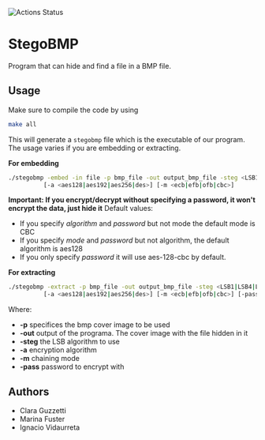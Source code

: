 ![Actions Status](https://github.com/ignacioVidaurreta/stegobmp/workflows/Ask%20Turing/badge.svg)

# StegoBMP
Program that can hide and find a file in a BMP file. 

## Usage

Make sure to compile the code by using
```bash
make all
```

This will generate a `stegobmp` file which is the executable of our program.
The usage varies if you are embedding or extracting.

**For embedding**
```bash
./stegobmp -embed -in file -p bmp_file -out output_bmp_file -steg <LSB1|LSB4|LSBI> \
          [-a <aes128|aes192|aes256|des>] [-m <ecb|efb|ofb|cbc>]
```
**Important: If you encrypt/decrypt without specifying a password, it won't encrypt the data, just hide it**
Default values:
- If you specify _algorithm_ and _password_ but not mode the default mode is CBC
- If you specify _mode_ and _password_ but not algorithm, the default algorithm is aes128
- If you only specify _password_ it will use aes-128-cbc by default.

**For extracting**
```bash
./stegobmp -extract -p bmp_file -out output_bmp_file -steg <LSB1|LSB4|LSBI> \
          [-a <aes128|aes192|aes256|des>] [-m <ecb|efb|ofb|cbc>] [-pass password]
```
Where:
* **-p** specifices the bmp cover image to be used 
* **-out** output of the programa. The cover image with the file hidden in it
* **-steg** the LSB algorithm to use
* **-a** encryption algorithm
* **-m** chaining mode 
* **-pass** password to encrypt with

## Authors
* Clara Guzzetti
* Marina Fuster
* Ignacio Vidaurreta
